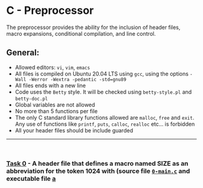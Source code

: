 # C - Preprocessor
 The preprocessor provides the ability for the inclusion of header files, macro expansions, conditional compilation, and line control.
 
## General:

* Allowed editors: `vi`, `vim`, `emacs`
* All files is compiled on Ubuntu 20.04 LTS using `gcc`, using the options `-Wall -Werror -Wextra -pedantic -std=gnu89`
* All files ends with a new line
* Code uses the `Betty` style. It will be checked using `betty-style.pl` and `betty-doc.pl`
* Global variables are not allowed
* No more than 5 functions per file
* The only C standard library functions allowed are `malloc`, `free` and `exit`. Any use of functions like `printf`, `puts`, `calloc`, `realloc` etc… is forbidden
* All your header files should be include guarded
--- 
<br/>

### [Task 0](0-object_like_macro.h) - A header file that defines a macro named SIZE as an abbreviation for the token 1024 with (source file [`0-main.c`](0x0D-preprocessor/0-main.c) and executable file [a](0x0D-preprocessor/a)
